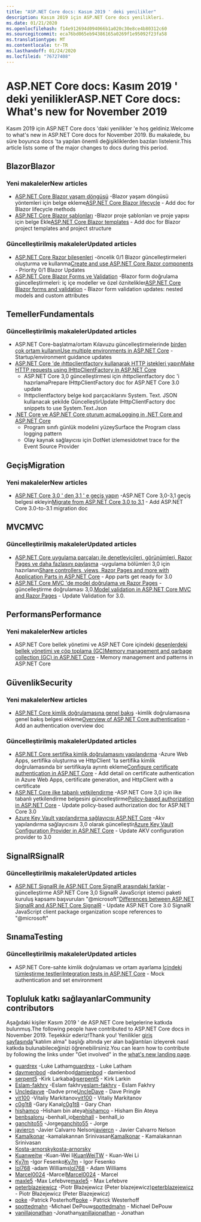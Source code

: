 ```yaml
---
title: "ASP.NET Core docs: Kasım 2019 ' deki yenilikler"
description: Kasım 2019 için ASP.NET Core docs yenilikleri.
ms.date: 01/21/2020
ms.openlocfilehash: f14e912694d094066b1a020c30e8ce4b80312c60
ms.sourcegitcommit: eca76bd065eb94386165a0269f1e95092f23fa58
ms.translationtype: MT
ms.contentlocale: tr-TR
ms.lasthandoff: 01/24/2020
ms.locfileid: "76727408"
---
```

# <a name="aspnet-core-docs-whats-new-for-november-2019"></a><span data-ttu-id="ec8c3-103">ASP.NET Core docs: Kasım 2019 ' deki yenilikler</span><span class="sxs-lookup"><span data-stu-id="ec8c3-103">ASP.NET Core docs: What's new for November 2019</span></span>

<span data-ttu-id="ec8c3-104">Kasım 2019 için ASP.NET Core docs 'daki yenilikler 'e hoş geldiniz.</span><span class="sxs-lookup"><span data-stu-id="ec8c3-104">Welcome to what's new in ASP.NET Core docs for November 2019.</span></span> <span data-ttu-id="ec8c3-105">Bu makalede, bu süre boyunca docs 'ta yapılan önemli değişikliklerden bazıları listelenir.</span><span class="sxs-lookup"><span data-stu-id="ec8c3-105">This article lists some of the major changes to docs during this period.</span></span>

## <a name="blazor"></a><span data-ttu-id="ec8c3-106">Blazor</span><span class="sxs-lookup"><span data-stu-id="ec8c3-106">Blazor</span></span>

### <a name="new-articles"></a><span data-ttu-id="ec8c3-107">Yeni makaleler</span><span class="sxs-lookup"><span data-stu-id="ec8c3-107">New articles</span></span>

- <span data-ttu-id="ec8c3-108">[ASP.NET Core Blazor yaşam döngüsü](../blazor/lifecycle.md) -Blazor yaşam döngüsü yöntemleri için belge ekleme</span><span class="sxs-lookup"><span data-stu-id="ec8c3-108">[ASP.NET Core Blazor lifecycle](../blazor/lifecycle.md) - Add doc for Blazor lifecycle methods</span></span>
- <span data-ttu-id="ec8c3-109">[ASP.NET Core Blazor şablonları](../blazor/templates.md) -Blazor proje şablonları ve proje yapısı için belge Ekle</span><span class="sxs-lookup"><span data-stu-id="ec8c3-109">[ASP.NET Core Blazor templates](../blazor/templates.md) - Add doc for Blazor project templates and project structure</span></span>

### <a name="updated-articles"></a><span data-ttu-id="ec8c3-110">Güncelleştirilmiş makaleler</span><span class="sxs-lookup"><span data-stu-id="ec8c3-110">Updated articles</span></span>

- <span data-ttu-id="ec8c3-111">[ASP.NET Core Razor bileşenleri](../blazor/components.md) -öncelik 0/1 Blazor güncelleştirmeleri oluşturma ve kullanma</span><span class="sxs-lookup"><span data-stu-id="ec8c3-111">[Create and use ASP.NET Core Razor components](../blazor/components.md) - Priority 0/1 Blazor Updates</span></span>
- <span data-ttu-id="ec8c3-112">[ASP.NET Core Blazor Forms ve Validation](../blazor/forms-validation.md) -Blazor form doğrulama güncelleştirmeleri: iç içe modeller ve özel öznitelikler</span><span class="sxs-lookup"><span data-stu-id="ec8c3-112">[ASP.NET Core Blazor forms and validation](../blazor/forms-validation.md) - Blazor form validation updates: nested models and custom attributes</span></span>

## <a name="fundamentals"></a><span data-ttu-id="ec8c3-113">Temeller</span><span class="sxs-lookup"><span data-stu-id="ec8c3-113">Fundamentals</span></span>

### <a name="updated-articles"></a><span data-ttu-id="ec8c3-114">Güncelleştirilmiş makaleler</span><span class="sxs-lookup"><span data-stu-id="ec8c3-114">Updated articles</span></span>

- <span data-ttu-id="ec8c3-115">ASP.NET Core-başlatma/ortam Kılavuzu güncelleştirmelerinde [birden çok ortam kullanın](../fundamentals/environments.md)</span><span class="sxs-lookup"><span data-stu-id="ec8c3-115">[Use multiple environments in ASP.NET Core](../fundamentals/environments.md) - Startup/environment guidance updates</span></span>
- [<span data-ttu-id="ec8c3-116">ASP.NET Core 'de ıhttpclientfactory kullanarak HTTP istekleri yapın</span><span class="sxs-lookup"><span data-stu-id="ec8c3-116">Make HTTP requests using IHttpClientFactory in ASP.NET Core</span></span>](../fundamentals/http-requests.md)
  - <span data-ttu-id="ec8c3-117">ASP.NET Core 3,0 güncelleştirmesi için ıhttpclientfactory doc 'i hazırlama</span><span class="sxs-lookup"><span data-stu-id="ec8c3-117">Prepare IHttpClientFactory doc for ASP.NET Core 3.0 update</span></span>
  - <span data-ttu-id="ec8c3-118">Ihttpclientfactory belge kod parçacıklarını System. Text. JSON kullanacak şekilde Güncelleştir</span><span class="sxs-lookup"><span data-stu-id="ec8c3-118">Update IHttpClientFactory doc snippets to use System.Text.Json</span></span>
- [<span data-ttu-id="ec8c3-119">.NET Core ve ASP.NET Core oturum açma</span><span class="sxs-lookup"><span data-stu-id="ec8c3-119">Logging in .NET Core and ASP.NET Core</span></span>](../fundamentals/logging/index.md)
  - <span data-ttu-id="ec8c3-120">Program sınıfı günlük modelini yüzey</span><span class="sxs-lookup"><span data-stu-id="ec8c3-120">Surface the Program class logging pattern</span></span>
  - <span data-ttu-id="ec8c3-121">Olay kaynak sağlayıcısı için DotNet izlemesi</span><span class="sxs-lookup"><span data-stu-id="ec8c3-121">dotnet trace for the Event Source Provider</span></span>

## <a name="migration"></a><span data-ttu-id="ec8c3-122">Geçiş</span><span class="sxs-lookup"><span data-stu-id="ec8c3-122">Migration</span></span>

### <a name="new-articles"></a><span data-ttu-id="ec8c3-123">Yeni makaleler</span><span class="sxs-lookup"><span data-stu-id="ec8c3-123">New articles</span></span>

- <span data-ttu-id="ec8c3-124">[ASP.NET Core 3,0 ' den 3,1 ' e geçiş yapın](../migration/30-to-31.md) -ASP.NET Core 3,0-3,1 geçiş belgesi ekleyin</span><span class="sxs-lookup"><span data-stu-id="ec8c3-124">[Migrate from ASP.NET Core 3.0 to 3.1](../migration/30-to-31.md) - Add ASP.NET Core 3.0-to-3.1 migration doc</span></span>

## <a name="mvc"></a><span data-ttu-id="ec8c3-125">MVC</span><span class="sxs-lookup"><span data-stu-id="ec8c3-125">MVC</span></span>

### <a name="updated-articles"></a><span data-ttu-id="ec8c3-126">Güncelleştirilmiş makaleler</span><span class="sxs-lookup"><span data-stu-id="ec8c3-126">Updated articles</span></span>

- <span data-ttu-id="ec8c3-127">[ASP.NET Core uygulama parçaları ile denetleyicileri, görünümleri, Razor Pages ve daha fazlasını paylaşma](../mvc/advanced/app-parts.md) -uygulama bölümleri 3,0 için hazırlanın</span><span class="sxs-lookup"><span data-stu-id="ec8c3-127">[Share controllers, views, Razor Pages and more with Application Parts in ASP.NET Core](../mvc/advanced/app-parts.md) - App parts get ready for 3.0</span></span>
- <span data-ttu-id="ec8c3-128">[ASP.NET Core MVC 'de model doğrulama ve Razor Pages](../mvc/models/validation.md) -güncelleştirme doğrulaması 3,0.</span><span class="sxs-lookup"><span data-stu-id="ec8c3-128">[Model validation in ASP.NET Core MVC and Razor Pages](../mvc/models/validation.md) - Update Validation for 3.0.</span></span>

## <a name="performance"></a><span data-ttu-id="ec8c3-129">Performans</span><span class="sxs-lookup"><span data-stu-id="ec8c3-129">Performance</span></span>

### <a name="new-articles"></a><span data-ttu-id="ec8c3-130">Yeni makaleler</span><span class="sxs-lookup"><span data-stu-id="ec8c3-130">New articles</span></span>

- <span data-ttu-id="ec8c3-131">ASP.NET Core bellek yönetimi ve ASP.NET Core içindeki [desenlerdeki bellek yönetimi ve çöp toplama (GC)](../performance/memory.md)</span><span class="sxs-lookup"><span data-stu-id="ec8c3-131">[Memory management and garbage collection (GC) in ASP.NET Core](../performance/memory.md) - Memory management and patterns in ASP.NET Core</span></span>

## <a name="security"></a><span data-ttu-id="ec8c3-132">Güvenlik</span><span class="sxs-lookup"><span data-stu-id="ec8c3-132">Security</span></span>

### <a name="new-articles"></a><span data-ttu-id="ec8c3-133">Yeni makaleler</span><span class="sxs-lookup"><span data-stu-id="ec8c3-133">New articles</span></span>

- <span data-ttu-id="ec8c3-134">[ASP.NET Core kimlik doğrulamasına genel bakış](../security/authentication/index.md) -kimlik doğrulamasına genel bakış belgesi ekleme</span><span class="sxs-lookup"><span data-stu-id="ec8c3-134">[Overview of ASP.NET Core authentication](../security/authentication/index.md) - Add an authentication overview doc</span></span>

### <a name="updated-articles"></a><span data-ttu-id="ec8c3-135">Güncelleştirilmiş makaleler</span><span class="sxs-lookup"><span data-stu-id="ec8c3-135">Updated articles</span></span>

- <span data-ttu-id="ec8c3-136">[ASP.NET Core sertifika kimlik doğrulamasını yapılandırma](../security/authentication/certauth.md) -Azure Web Apps, sertifika oluşturma ve HttpClient 'ta sertifika kimlik doğrulamasında bir sertifikayla ayrıntı ekleme</span><span class="sxs-lookup"><span data-stu-id="ec8c3-136">[Configure certificate authentication in ASP.NET Core](../security/authentication/certauth.md) - Add detail on certificate authentication in Azure Web Apps, certificate generation, and HttpClient with a certificate</span></span>
- <span data-ttu-id="ec8c3-137">[ASP.NET Core ilke tabanlı yetkilendirme](../security/authorization/policies.md) -ASP.NET Core 3,0 için ilke tabanlı yetkilendirme belgesini güncelleştirme</span><span class="sxs-lookup"><span data-stu-id="ec8c3-137">[Policy-based authorization in ASP.NET Core](../security/authorization/policies.md) - Update policy-based authorization doc for ASP.NET Core 3.0</span></span>
- <span data-ttu-id="ec8c3-138">[Azure Key Vault yapılandırma sağlayıcısı ASP.NET Core](../security/key-vault-configuration.md) -Akv yapılandırma sağlayıcısını 3,0 olarak güncelleştir</span><span class="sxs-lookup"><span data-stu-id="ec8c3-138">[Azure Key Vault Configuration Provider in ASP.NET Core](../security/key-vault-configuration.md) - Update AKV configuration provider to 3.0</span></span>

## <a name="signalr"></a><span data-ttu-id="ec8c3-139">SignalR</span><span class="sxs-lookup"><span data-stu-id="ec8c3-139">SignalR</span></span>

### <a name="updated-articles"></a><span data-ttu-id="ec8c3-140">Güncelleştirilmiş makaleler</span><span class="sxs-lookup"><span data-stu-id="ec8c3-140">Updated articles</span></span>

- <span data-ttu-id="ec8c3-141">[ASP.NET SignalR ile ASP.NET Core SignalR arasındaki farklar](../signalr/version-differences.md) -güncelleştirme ASP.NET Core 3,0 SignalR JavaScript istemci paketi kuruluş kapsamı başvuruları "@microsoft"</span><span class="sxs-lookup"><span data-stu-id="ec8c3-141">[Differences between ASP.NET SignalR and ASP.NET Core SignalR](../signalr/version-differences.md) - Update ASP.NET Core 3.0 SignalR JavaScript client package organization scope references to "@microsoft"</span></span>

## <a name="testing"></a><span data-ttu-id="ec8c3-142">Sınama</span><span class="sxs-lookup"><span data-stu-id="ec8c3-142">Testing</span></span>

### <a name="updated-articles"></a><span data-ttu-id="ec8c3-143">Güncelleştirilmiş makaleler</span><span class="sxs-lookup"><span data-stu-id="ec8c3-143">Updated articles</span></span>

- <span data-ttu-id="ec8c3-144">ASP.NET Core-sahte kimlik doğrulaması ve ortam ayarlama [Içindeki tümleştirme testleri](../test/integration-tests.md)</span><span class="sxs-lookup"><span data-stu-id="ec8c3-144">[Integration tests in ASP.NET Core](../test/integration-tests.md) - Mock authentication and set environment</span></span>

## <a name="community-contributors"></a><span data-ttu-id="ec8c3-145">Topluluk katkı sağlayanlar</span><span class="sxs-lookup"><span data-stu-id="ec8c3-145">Community contributors</span></span>

<span data-ttu-id="ec8c3-146">Aşağıdaki kişiler Kasım 2019 ' de ASP.NET Core belgelerine katkıda bulunmuş.</span><span class="sxs-lookup"><span data-stu-id="ec8c3-146">The following people have contributed to ASP.NET Core docs in November 2019.</span></span> <span data-ttu-id="ec8c3-147">Teşekkür ederiz!</span><span class="sxs-lookup"><span data-stu-id="ec8c3-147">Thank you!</span></span> <span data-ttu-id="ec8c3-148">Yenilikler [giriş sayfasında](index.yml)"katılım alma" başlığı altında yer alan bağlantıları izleyerek nasıl katkıda bulunabileceğinizi öğrenebilirsiniz.</span><span class="sxs-lookup"><span data-stu-id="ec8c3-148">You can learn how to contribute by following the links under "Get involved" in the [what's new landing page](index.yml).</span></span>

- <span data-ttu-id="ec8c3-149">[guardrex](https://github.com/guardrex) -Luke Latham</span><span class="sxs-lookup"><span data-stu-id="ec8c3-149">[guardrex](https://github.com/guardrex) - Luke Latham</span></span>
- <span data-ttu-id="ec8c3-150">[davmıenbod](https://github.com/damienbod) -dadenbod</span><span class="sxs-lookup"><span data-stu-id="ec8c3-150">[damienbod](https://github.com/damienbod) - damienbod</span></span>
- <span data-ttu-id="ec8c3-151">[serpent5](https://github.com/serpent5) -Kirk Larkabağı</span><span class="sxs-lookup"><span data-stu-id="ec8c3-151">[serpent5](https://github.com/serpent5) - Kirk Larkin</span></span>
- <span data-ttu-id="ec8c3-152">[Eslam-fakhry](https://github.com/eslam-fakhry) -Eslam fakhry</span><span class="sxs-lookup"><span data-stu-id="ec8c3-152">[eslam-fakhry](https://github.com/eslam-fakhry) - Eslam Fakhry</span></span>
- <span data-ttu-id="ec8c3-153">[Uncledavve](https://github.com/UncleDave) -Dadve prne</span><span class="sxs-lookup"><span data-stu-id="ec8c3-153">[UncleDave](https://github.com/UncleDave) - Dave Pringle</span></span>
- <span data-ttu-id="ec8c3-154">[vit100](https://github.com/vit100) -Vitaliy Markitanov</span><span class="sxs-lookup"><span data-stu-id="ec8c3-154">[vit100](https://github.com/vit100) - Vitaliy Markitanov</span></span>
- <span data-ttu-id="ec8c3-155">[c0g1t8](https://github.com/c0g1t8) -Gary Kanal</span><span class="sxs-lookup"><span data-stu-id="ec8c3-155">[c0g1t8](https://github.com/c0g1t8) - Gary Chan</span></span>
- <span data-ttu-id="ec8c3-156">[hishamco](https://github.com/hishamco) -Hisham bin ateya</span><span class="sxs-lookup"><span data-stu-id="ec8c3-156">[hishamco](https://github.com/hishamco) - Hisham Bin Ateya</span></span>
- <span data-ttu-id="ec8c3-157">[benbsalonu](https://github.com/benbhall) -benhall_io</span><span class="sxs-lookup"><span data-stu-id="ec8c3-157">[benbhall](https://github.com/benbhall) - benhall_io</span></span>
- <span data-ttu-id="ec8c3-158">[ganchito55](https://github.com/ganchito55) -Jorge</span><span class="sxs-lookup"><span data-stu-id="ec8c3-158">[ganchito55](https://github.com/ganchito55) - Jorge</span></span>
- <span data-ttu-id="ec8c3-159">[javiercn](https://github.com/javiercn) -Javier Calvarro Nelson</span><span class="sxs-lookup"><span data-stu-id="ec8c3-159">[javiercn](https://github.com/javiercn) - Javier Calvarro Nelson</span></span>
- <span data-ttu-id="ec8c3-160">[Kamalkonar](https://github.com/Kamalkonar) -kamalakannan Srinivasan</span><span class="sxs-lookup"><span data-stu-id="ec8c3-160">[Kamalkonar](https://github.com/Kamalkonar) - Kamalakannan Srinivasan</span></span>
- [<span data-ttu-id="ec8c3-161">Kosta-arnorsky</span><span class="sxs-lookup"><span data-stu-id="ec8c3-161">kosta-arnorsky</span></span>](https://github.com/kosta-arnorsky) 
- <span data-ttu-id="ec8c3-162">[Kuanweitw](https://github.com/KuanWeiTW) -Kuan-Wei li</span><span class="sxs-lookup"><span data-stu-id="ec8c3-162">[KuanWeiTW](https://github.com/KuanWeiTW) - Kuan-Wei Li</span></span>
- <span data-ttu-id="ec8c3-163">[Ky7m](https://github.com/Ky7m) -Igor Fesenko</span><span class="sxs-lookup"><span data-stu-id="ec8c3-163">[Ky7m](https://github.com/Ky7m) - Igor Fesenko</span></span>
- <span data-ttu-id="ec8c3-164">[lol768](https://github.com/lol768) -adam Williams</span><span class="sxs-lookup"><span data-stu-id="ec8c3-164">[lol768](https://github.com/lol768) - Adam Williams</span></span>
- <span data-ttu-id="ec8c3-165">[Marcel0024](https://github.com/Marcel0024) -Marcel</span><span class="sxs-lookup"><span data-stu-id="ec8c3-165">[Marcel0024](https://github.com/Marcel0024) - Marcel</span></span>
- <span data-ttu-id="ec8c3-166">[maxle5](https://github.com/maxle5) -Max Lefebvre</span><span class="sxs-lookup"><span data-stu-id="ec8c3-166">[maxle5](https://github.com/maxle5) - Max Lefebvre</span></span>
- <span data-ttu-id="ec8c3-167">[peterblazejewicz](https://github.com/peterblazejewicz) -Piotr Błażejewicz (Peter blazejewicz)</span><span class="sxs-lookup"><span data-stu-id="ec8c3-167">[peterblazejewicz](https://github.com/peterblazejewicz) - Piotr Błażejewicz (Peter Blazejewicz)</span></span>
- <span data-ttu-id="ec8c3-168">[poke](https://github.com/poke) -Patrick Posterhoff</span><span class="sxs-lookup"><span data-stu-id="ec8c3-168">[poke](https://github.com/poke) - Patrick Westerhoff</span></span>
- <span data-ttu-id="ec8c3-169">[spottedmahn](https://github.com/spottedmahn) -Michael DePouw</span><span class="sxs-lookup"><span data-stu-id="ec8c3-169">[spottedmahn](https://github.com/spottedmahn) - Michael DePouw</span></span>
- <span data-ttu-id="ec8c3-170">[vanillajonathan](https://github.com/vanillajonathan) -Jonathan</span><span class="sxs-lookup"><span data-stu-id="ec8c3-170">[vanillajonathan](https://github.com/vanillajonathan) - Jonathan</span></span>
